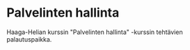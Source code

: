 # Palvelinten hallinta

Haaga-Helian kurssin "Palvelinten hallinta" -kurssin tehtävien palautuspaikka.
